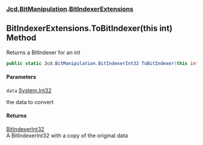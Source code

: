 ### [Jcd.BitManipulation](Jcd.BitManipulation.md 'Jcd.BitManipulation').[BitIndexerExtensions](Jcd.BitManipulation.BitIndexerExtensions.md 'Jcd.BitManipulation.BitIndexerExtensions')

## BitIndexerExtensions.ToBitIndexer(this int) Method

Returns a BitIndexer for an int

```csharp
public static Jcd.BitManipulation.BitIndexerInt32 ToBitIndexer(this int data);
```

#### Parameters

<a name='Jcd.BitManipulation.BitIndexerExtensions.ToBitIndexer(thisint).data'></a>

`data` [System.Int32](https://docs.microsoft.com/en-us/dotnet/api/System.Int32 'System.Int32')

the data to convert

#### Returns

[BitIndexerInt32](Jcd.BitManipulation.BitIndexerInt32.md 'Jcd.BitManipulation.BitIndexerInt32')  
A BitIndexerInt32 with a copy of the original data